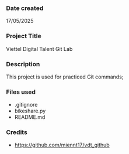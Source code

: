 ### Date created
17/05/2025

### Project Title
Viettel Digital Talent Git Lab

### Description
This project is used for practiced Git commands; 

### Files used
- .gitignore
- bikeshare.py
- README.md

### Credits
- https://github.com/miennt17/vdt_github